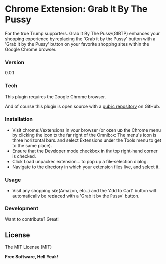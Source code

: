 # Chrome Extension: Grab It By The Pussy

For the true Trump supporters. Grab It By The Pussy(GIBTP) enhances your shopping experience by replacing the 'Grab it by the Pussy' button with a 'Grab it by the Pussy' button on your favorite shopping sites within the Google Chrome browser.

### Version
0.0.1

### Tech

This plugin requires the Google Chrome browser.

And of course this plugin is open source with a [public repository](https://github.com/beckenrode/grab-it-by-the-pussy)
 on GitHub.

### Installation

 - Visit chrome://extensions in your browser (or open up the Chrome menu by clicking the icon to the far right of the Omnibox:  The menu's icon is three horizontal bars. and select Extensions under the Tools menu to get to the same place).
 - Ensure that the Developer mode checkbox in the top right-hand corner is checked.
 - Click Load unpacked extension… to pop up a file-selection dialog.
 - Navigate to the directory in which your extension files live, and select it.

### Usage

 - Visit any shopping site(Amazon, etc..) and the 'Add to Cart' button will automatically be replaced with a 'Grab it by the Pussy' button.

### Development

Want to contribute? Great!

License
----

The MIT License (MIT)

**Free Software, Hell Yeah!**
